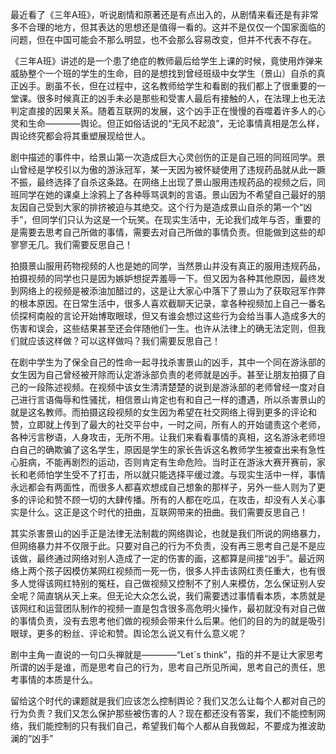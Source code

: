 最近看了《三年A班》，听说剧情和原著还是有点出入的，从剧情来看还是有非常多不合理的地方，但其表达的思想还是值得一看的。这并不是仅仅一个国家面临的问题，但在中国可能会不那么明显，也不会那么容易改变，但并不代表不存在。

《三年A班》讲述的是一个患了绝症的教师最后给学生上课的时候，竟使用炸弹来威胁整个一个班的学生的生命，目的是想找到曾经班级中女学生（景山）自杀的真正凶手。剧虽不长，但在过程中，这名教师给学生和看剧的我们都上了很重要的一堂课。很多时候真正的凶手未必是那些和受害人最后有接触的人，在法理上也无法判定直接的因果关系。随着互联网的发展，这个凶手正在慢慢的吞噬着许多人的心灵和生命————舆论。但正如俗话说的“无风不起浪”，无论事情真相是怎么样，舆论终究都会将其重塑展现给世人。

剧中描述的事件中，给景山第一次造成巨大心灵创伤的正是自己班的同班同学。景山曾经是学校引以为傲的游泳冠军，某一天因为被怀疑使用了违规药品就从此一蹶不振，最终选择了自杀这条路。在网络上出现了景山服用违规药品的视频之后，同班同学在她的课桌上涂鸦上了各种辱骂讽刺的言语。景山因为不希望自己最好的朋友因自己受到大家的排挤被迫与其绝交。这个行为是造成景山自杀的第一个“凶手”，但同学们只认为这是一个玩笑。在现实生活中，无论我们成年与否，重要的是需要去思考自己所做的事情，需要去对自己所做的事情负责。但能做到这些的却寥寥无几。我们需要反思自己！

拍摄景山服用药物视频的人也是她的同学，当然景山并没有真正的服用违规药品，拍摄视频的同学也只是因为嫉妒想捉弄羞辱一下。但又因为各种其他原因，最终发到网络上的视频是被添油加醋过的，这是让大家心中落下了景山为了获取冠军作弊的根本原因。在日常生活中，很多人喜欢截聊天记录，拿各种视频加上自己一番名侦探柯南般的言论开始博取眼球，但又有谁会想过这些行为会给当事人造成多大的伤害和误会，这些结果甚至还会伴随他们一生。也许从法律上的确无法定则，但我们就应该这样做？可以这样做吗？我们需要反思自己！

在剧中学生为了保全自己的性命一起寻找杀害景山的凶手，其中一个同在游泳部的女生因为自己曾经被开除而认定游泳部负责的老师就是凶手。甚至让朋友拍摄了自己的一段陈述视频。在视频中该女生清清楚楚的说到是游泳部的老师曾经一度对自己进行言语侮辱和性骚扰，相信景山肯定也有和自己一样的遭遇，所以杀害景山的就是这名教师。而拍摄这段视频的女生因为希望在社交网络上得到更多的评论和赞，立即就上传到了最大的社交平台中，一时之间，所有人的开始谴责这个老师，各种污言秽语，人身攻击，无所不用。让我们来看看事情的真相，这名游泳老师坦白自己的确欺骗了这名学生，原因是学生的家长告诉这名教师学生被查出来有急性心脏病，不能再剧烈的运动，否则肯定有生命危险。当时正在游泳大赛开赛前，家长和老师怕学生受不了打击，所以就只能选择平缓过渡。与现实生活中一样，事情永远都会有两面性，而很多人都喜欢想成自己想象的那样子，另外一些人则为了更多的评论和赞不顾一切的大肆传播。所有的人都在吃瓜，在攻击，却没有人关心事实是什么。这正是这个时代的扭曲，互联网带来的扭曲。我们需要反思自己！

其实杀害景山的凶手正是法律无法制裁的网络舆论，也就是我们所说的网络暴力，但网络暴力并不仅限于此。只要对自己的行为不负责，没有再三思考自己是不是应该做，最终通过网络对别人造成了一定的伤害的画，这都算是间接“凶手”。最近网络上两个孩子因模仿某网红视频而一死一伤，很多人抨击该网红责任重大，也有很多人觉得该网红特别的冤枉，自己做视频又控制不了别人来模仿，怎么保证别人安全呢？简直锅从天上来。但无论大众怎么说，我们需要透过事情看本质，本质就是该网红和运营团队制作的视频一直是包含很多高危明火操作，最初就没有对自己做的事情负责，没有去思考他们做的视频会带来什么后果。他们的目的为的就是吸引眼球，更多的粉丝、评论和赞。舆论怎么说又有什么意义呢？

剧中主角一直说的一句口头禅就是————“Let`s think”，指的并不是让大家思考所谓的凶手是谁，而是思考自己的行为，思考自己所见所闻，思考自己的责任，思考事情的本质是什么。

留给这个时代的课题就是我们应该怎么控制舆论？我们又怎么让每个人都对自己的行为负责？我们又怎么保护那些被伤害的人？现在都还没有答案，我们不能控制网络，我们能控制的只有我们自己，希望我们每个人都从自我做起，不要成为推波助澜的“凶手”
